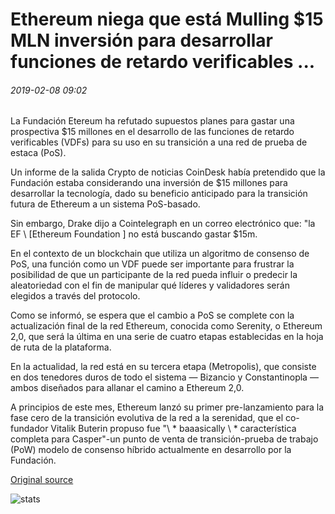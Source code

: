 # Ethereum niega que está Mulling $15 MLN inversión para desarrollar funciones de retardo verificables ...

###### 2019-02-08 09:02

La Fundación Etereum ha refutado supuestos planes para gastar una prospectiva $15 millones en el desarrollo de las funciones de retardo verificables (VDFs) para su uso en su transición a una red de prueba de estaca (PoS).

Un informe de la salida Crypto de noticias CoinDesk había pretendido que la Fundación estaba considerando una inversión de $15 millones para desarrollar la tecnología, dado su beneficio anticipado para la transición futura de Ethereum a un sistema PoS-basado.

Sin embargo, Drake dijo a Cointelegraph en un correo electrónico que: "la EF \ [Ethereum Foundation \] no está buscando gastar $15m.

En el contexto de un blockchain que utiliza un algoritmo de consenso de PoS, una función como un VDF puede ser importante para frustrar la posibilidad de que un participante de la red pueda influir o predecir la aleatoriedad con el fin de manipular qué líderes y validadores serán elegidos a través del protocolo.

Como se informó, se espera que el cambio a PoS se complete con la actualización final de la red Ethereum, conocida como Serenity, o Ethereum 2,0, que será la última en una serie de cuatro etapas establecidas en la hoja de ruta de la plataforma.

En la actualidad, la red está en su tercera etapa (Metropolis), que consiste en dos tenedores duros de todo el sistema — Bizancio y Constantinopla — ambos diseñados para allanar el camino a Ethereum 2,0.

A principios de este mes, Ethereum lanzó su primer pre-lanzamiento para la fase cero de la transición evolutiva de la red a la serenidad, que el co-fundador Vitalik Buterin propuso fue "\ * baaasically \ * característica completa para Casper"-un punto de venta de transición-prueba de trabajo (PoW) modelo de consenso híbrido actualmente en desarrollo por la Fundación.

[Original source](https://cointelegraph.com/news/ethereum-denies-it-is-mulling-15-mln-investment-to-develop-verifiable-delay-functions)

![stats](https://c.statcounter.com/11760860/0/a89fa40b/1/ "stats")